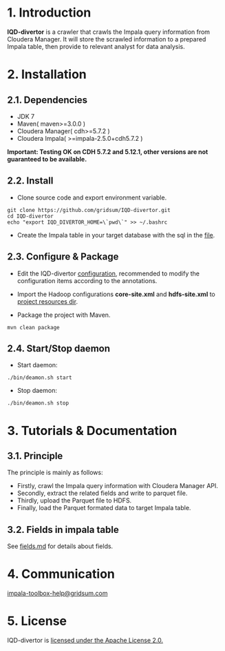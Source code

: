 # 1. Introduction
**IQD-divertor** is a crawler that crawls the Impala query information from Cloudera 
Manager. It will store the scrawled information to a prepared Impala table, then 
provide to relevant analyst for data analysis. 


# 2. Installation

## 2.1. Dependencies
 - JDK 7
 - Maven( maven>=3.0.0 )
 - Cloudera Manager( cdh>=5.7.2 )
 - Cloudera Impala( >=impala-2.5.0+cdh5.7.2 )

**Important: Testing OK on CDH 5.7.2 and 5.12.1, other versions are not guaranteed to be available.**

## 2.2. Install
 - Clone source code and export environment variable. 
 >
    git clone https://github.com/gridsum/IQD-divertor.git  
    cd IQD-divertor  
    echo "export IQD_DIVERTOR_HOME=\`pwd\`" >> ~/.bashrc  

 - Create the Impala table in your target database with the sql in the [file](./src/main/resources/sql/impala_query_info.sql). 


## 2.3. Configure & Package
 - Edit the IQD-divertor [configuration](./conf/configuration.properties), recommended to modify the configuration items according to the annotations.

 - Import the Hadoop configurations **core-site.xml** and **hdfs-site.xml** to [project resources dir](./src/main/resources/).

 - Package the project with Maven.
 > 
    mvn clean package
    

## 2.4. Start/Stop daemon
 - Start daemon: 
 >
    ./bin/deamon.sh start

 - Stop daemon: 
 >
    ./bin/deamon.sh stop
    

# 3. Tutorials & Documentation

## 3.1. Principle
The principle is mainly as follows:
 - Firstly, crawl the Impala query information with Cloudera Manager API.
 - Secondly, extract the related fields and write to parquet file.
 - Thirdly, upload the Parquet file to HDFS.
 - Finally, load the Parquet formated data to target Impala table.


## 3.2. Fields in impala table
See [fields.md](./fields.md) for details about fields.


# 4. Communication
  impala-toolbox-help@gridsum.com


# 5. License
IQD-divertor is [licensed under the Apache License 2.0.](./LICENSE)


